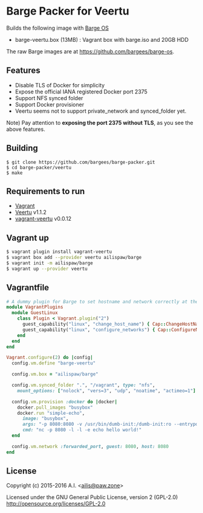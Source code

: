 # Barge Packer for Veertu

Builds the following image with [Barge OS](https://github.com/bargees/barge-os)

- barge-veertu.box (13MB) : Vagrant box with barge.iso and 20GB HDD

The raw Barge images are at https://github.com/bargees/barge-os.

## Features

- Disable TLS of Docker for simplicity
- Expose the official IANA registered Docker port 2375
- Support NFS synced folder
- Support Docker provisioner
- Veertu seems not to support private_network and synced_folder yet.

Note) Pay attention to **exposing the port 2375 without TLS**, as you see the above features.

## Building

```
$ git clone https://github.com/bargees/barge-packer.git
$ cd barge-packer/veertu
$ make
```

## Requirements to run

- [Vagrant](https://www.vagrantup.com/)
- [Veertu](https://veertu.com/) v1.1.2
- [vagrant-veertu](https://rubygems.org/gems/vagrant-veertu/) v0.0.12

## Vagrant up

```bash
$ vagrant plugin install vagrant-veertu
$ vagrant box add --provider veertu ailispaw/barge
$ vagrant init -m ailispaw/barge
$ vagrant up --provider veertu
```

## Vagrantfile

```ruby
# A dummy plugin for Barge to set hostname and network correctly at the very first `vagrant up`
module VagrantPlugins
  module GuestLinux
    class Plugin < Vagrant.plugin("2")
      guest_capability("linux", "change_host_name") { Cap::ChangeHostName }
      guest_capability("linux", "configure_networks") { Cap::ConfigureNetworks }
    end
  end
end

Vagrant.configure(2) do |config|
  config.vm.define "barge-veertu"

  config.vm.box = "ailispaw/barge"

  config.vm.synced_folder ".", "/vagrant", type: "nfs",
    mount_options: ["nolock", "vers=3", "udp", "noatime", "actimeo=1"]

  config.vm.provision :docker do |docker|
    docker.pull_images "busybox"
    docker.run "simple-echo",
      image: "busybox",
      args: "-p 8080:8080 -v /usr/bin/dumb-init:/dumb-init:ro --entrypoint=/dumb-init",
      cmd: "nc -p 8080 -l -l -e echo hello world!"
  end

  config.vm.network :forwarded_port, guest: 8080, host: 8080
end
```

## License

Copyright (c) 2015-2016 A.I. &lt;ailis@paw.zone&gt;

Licensed under the GNU General Public License, version 2 (GPL-2.0)  
http://opensource.org/licenses/GPL-2.0
